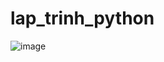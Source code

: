# lap_trinh_python

![image](https://github.com/user-attachments/assets/685adf7b-8b5c-448f-8bac-f59323608a67)
